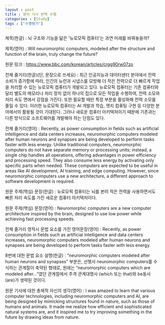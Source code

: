 ```yaml
---
layout : post
title : 영어 기사 번역 수행
categories : [Study]
tags : ["수행평가"]
---
```

제목(한글) : 뇌 구조와 기능을 닮은 '뉴로모픽 컴퓨터'는 과연 미래를 바꿔놓을까?

제목(영어) : Will neuromorphic computers, modeled after the structure and function of the brain, truly change the future?

원문 링크 : <a href="https://www.bbc.com/korean/articles/crgg90rw07zo">https://www.bbc.com/korean/articles/crgg90rw07zo</a>

전체 줄거리(한글)(단, 문장으로 쓰세요) : 최근 인공지능과 데이터센터 분야에서 전력 소비가 증가함에 따라, 인간의 뉴런과 시냅스를 모방해 더 적은 전력으로 더 빠르게 작업을 처리할 수 있는 뉴로모픽 컴퓨터가 개발되고 있다. 뉴로모픽 컴퓨터는 기존 컴퓨터와 달리 별도의 메모리나 처리 장치 없이 하나의 칩으로 모든 작업을 수행하여, 전력 소모와 처리 속도 면에서 강점을 가진다. 또한 필요할 때만 특정 부분을 활성화해 전력 소모를 줄일 수 있다. 이러한 뉴로모픽 컴퓨터는 AI 개발과 학습, 엣지 컴퓨팅 구현 등 다양한 분야에서의 활용될 것이 기대된다. 그러나 새로운 컴퓨터 아키텍처이기 때문에 기존과는 다른 방식으로 소프트웨어를 개발해야 하는 단점도 있다.

전체 줄거리(영어) : Recently, as power consumption in fields such as artificial intelligence and data centers increases, neuromorphic computers modeled after human neurons and synapses are being developed to perform tasks faster with less energy. Unlike traditional computers, neuromorphic computers do not have separate memory or processing units; instead, a single chip handles all operations, offering advantages in power efficiency and processing speed. They also consume less energy by activating only specific parts when needed. These computers are expected to be useful in areas like AI development, AI training, and edge computing. However, since neuromorphic computers use a new architecture, a different approach to software development is required.

원문 주제(핵심) 문장(한글) : 뉴로모픽 컴퓨터는 뇌를 본떠 적은 전력을 사용하면서도 빠른 처리 속도를 가진 새로운 컴퓨터 아키텍처이다.

원문 주제(핵심) 문장(영어) : Neuromorphic computers are a new computer architecture inspired by the brain, designed to use low power while achieving fast processing speeds.

전체 줄거리 영작시 문법 요소를 가진 영어문장(영어) : Recently, as power consumption in fields such as artificial intelligence and data centers increases, neuromorphic computers modeled after human neurons and synapses are being developed to perform tasks faster with less energy.

8번에 대한 문법 요소 설명(한글) : “neuromorphic computers modeled after human neurons and synapses” 부분은, 선행사 neuromorphic computers를 수식하는 관계절이 축약된 형태로, 원래는 “neuromorphic computers which are modeled after…”였던 관계절에서 주격 관계대명사 (which 또는 that)와 be동사 (are)가 생략된 것이다.

원문 기사에 대한 총체적 자신의 생각(영어) : I was amazed to learn that various computer technologies, including neuromorphic computers and AI, are being designed by mimicking structures found in nature, such as those of humans and animals. It made me realize how efficient and sophisticated natural systems are, and it inspired me to try improving something in the future by drawing ideas from nature.